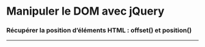 
# Manipuler le DOM avec jQuery

### Récupérer la position d’éléments HTML : offset() et position()

<!-- 04/06 Document -->

----

